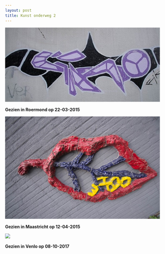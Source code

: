 ```yaml
---
layout: post
title: Kunst onderweg 2
---
```

![](/img/IMGP4398.jpg)

**Gezien in Roermond op 22-03-2015**

![](/img/IMGP4582.jpg-2)

**Gezien in Maastricht op 12-04-2015**

![](/Mijn-fotoblog/img/IMGP8532.jpg)

**Gezien in Venlo op 08-10-2017**
